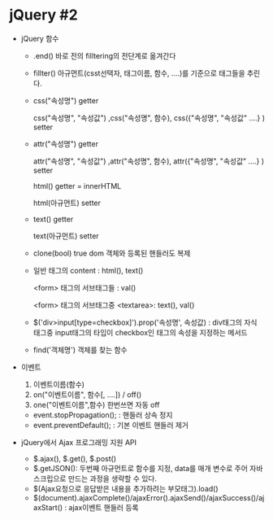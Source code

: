 # jQuery #2

- jQuery 함수

  - .end() 바로 전의 filltering의 전단계로 옮겨간다

  - fillter() 아규먼트(csst선택자, 태그이름, 함수, ....)를 기준으로 태그들을 추린다.

  - css("속성명") getter

    css("속성명", "속성값") ,css("속성명", 함수), css({"속성명", "속성값" ....} ) setter

  - attr("속성명") getter

    attr("속성명", "속성값") ,attr("속성명", 함수), attr({"속성명", "속성값" ....} ) setter

    html() getter		=		innerHTML

    html(아규먼트) setter

  - text() getter

    text(아규먼트) setter

  - clone(bool) true dom 객체와 등록된 핸들러도 복제

  - 일반 태그의 content : html(), text()

    &lt;form> 태그의 서브태그들 : val()

    &lt;form> 태그의 서브태그중 &lt;textarea>: text(), val()

  - $('div>input[type=checkbox]').prop('속성명', 속성값) : div태그의 자식 태그중 input태그의 타입이 checkbox인 태그의 속성을 지정하는 메서드

  - find('객체명') 객체를 찾는 함수

- 이벤트

  1. 이벤트이름(함수)
  2. on("이벤트이름", 함수[, ....]) / off()
  3. one("이벤트이름",함수) 한번쓰면 자동 off

  - event.stopPropagation(); : 핸들러 상속 정지
  - event.preventDefault(); : 기본 이벤트 핸들러 제거
  
- jQuery에서 Ajax 프로그래밍 지원 API

  - $.ajax(), $.get(), $.post()
  - $.getJSON(): 두번째 아규먼트로 함수를 지정, data를 매개 변수로 주어 자바스크립으로 만드는 과정을 생략할 수 있다.
  - $(Ajax요청으로 응답받은 내용을 추가하려는 부모태그).load()
  - $(document).ajaxComplete()/ajaxError().ajaxSend()/ajaxSuccess()/ajaxStart() : ajax이벤트 핸들러 등록

